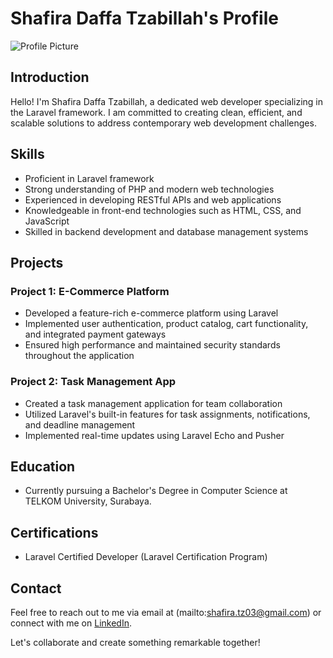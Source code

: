 # Shafira Daffa Tzabillah's Profile

![Profile Picture](https://images.app.goo.gl/LpoWNSTf4aDzNJPc9)

## Introduction

Hello! I'm Shafira Daffa Tzabillah, a dedicated web developer specializing in the Laravel framework. I am committed to creating clean, efficient, and scalable solutions to address contemporary web development challenges.

## Skills

- Proficient in Laravel framework
- Strong understanding of PHP and modern web technologies
- Experienced in developing RESTful APIs and web applications
- Knowledgeable in front-end technologies such as HTML, CSS, and JavaScript
- Skilled in backend development and database management systems

## Projects

### Project 1: E-Commerce Platform
- Developed a feature-rich e-commerce platform using Laravel
- Implemented user authentication, product catalog, cart functionality, and integrated payment gateways
- Ensured high performance and maintained security standards throughout the application

### Project 2: Task Management App
- Created a task management application for team collaboration
- Utilized Laravel's built-in features for task assignments, notifications, and deadline management
- Implemented real-time updates using Laravel Echo and Pusher

## Education

- Currently pursuing a Bachelor's Degree in Computer Science at TELKOM University, Surabaya.

## Certifications

- Laravel Certified Developer (Laravel Certification Program)

## Contact

Feel free to reach out to me via email at (mailto:shafira.tz03@gmail.com) or connect with me on [LinkedIn](https://www.linkedin.com/in/firatzblh).

Let's collaborate and create something remarkable together!

